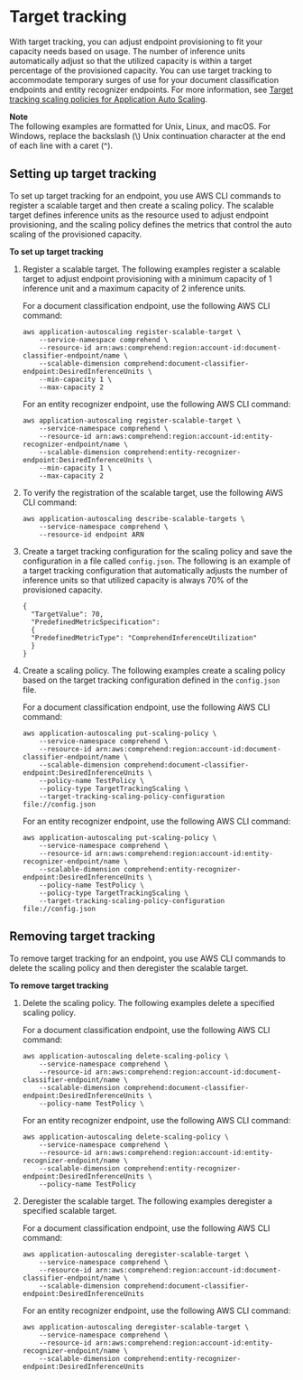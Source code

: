 # Target tracking<a name="targettracking"></a>

With target tracking, you can adjust endpoint provisioning to fit your capacity needs based on usage\. The number of inference units automatically adjust so that the utilized capacity is within a target percentage of the provisioned capacity\. You can use target tracking to accommodate temporary surges of use for your document classification endpoints and entity recognizer endpoints\. For more information, see [Target tracking scaling policies for Application Auto Scaling](https://docs.aws.amazon.com/autoscaling/application/userguide/application-auto-scaling-target-tracking.html)\.

**Note**  
The following examples are formatted for Unix, Linux, and macOS\. For Windows, replace the backslash \(\\\) Unix continuation character at the end of each line with a caret \(^\)\.

## Setting up target tracking<a name="setup-target-tracking"></a>

To set up target tracking for an endpoint, you use AWS CLI commands to register a scalable target and then create a scaling policy\. The scalable target defines inference units as the resource used to adjust endpoint provisioning, and the scaling policy defines the metrics that control the auto scaling of the provisioned capacity\. 

**To set up target tracking**

1. Register a scalable target\. The following examples register a scalable target to adjust endpoint provisioning with a minimum capacity of 1 inference unit and a maximum capacity of 2 inference units\.

   For a document classification endpoint, use the following AWS CLI command:

   ```
   aws application-autoscaling register-scalable-target \
       --service-namespace comprehend \
       --resource-id arn:aws:comprehend:region:account-id:document-classifier-endpoint/name \
       --scalable-dimension comprehend:document-classifier-endpoint:DesiredInferenceUnits \
       --min-capacity 1 \
       --max-capacity 2
   ```

   For an entity recognizer endpoint, use the following AWS CLI command:

   ```
   aws application-autoscaling register-scalable-target \
       --service-namespace comprehend \
       --resource-id arn:aws:comprehend:region:account-id:entity-recognizer-endpoint/name \
       --scalable-dimension comprehend:entity-recognizer-endpoint:DesiredInferenceUnits \
       --min-capacity 1 \
       --max-capacity 2
   ```

1. To verify the registration of the scalable target, use the following AWS CLI command:

   ```
   aws application-autoscaling describe-scalable-targets \
       --service-namespace comprehend \
       --resource-id endpoint ARN
   ```

1. Create a target tracking configuration for the scaling policy and save the configuration in a file called `config.json`\. The following is an example of a target tracking configuration that automatically adjusts the number of inference units so that utilized capacity is always 70% of the provisioned capacity\.

   ```
   {
     "TargetValue": 70,
     "PredefinedMetricSpecification": 
     {
     "PredefinedMetricType": "ComprehendInferenceUtilization"
     }
   }
   ```

1. Create a scaling policy\. The following examples create a scaling policy based on the target tracking configuration defined in the `config.json` file\. 

   For a document classification endpoint, use the following AWS CLI command:

   ```
   aws application-autoscaling put-scaling-policy \
       --service-namespace comprehend \
       --resource-id arn:aws:comprehend:region:account-id:document-classifier-endpoint/name \
       --scalable-dimension comprehend:document-classifier-endpoint:DesiredInferenceUnits \
       --policy-name TestPolicy \
       --policy-type TargetTrackingScaling \
       --target-tracking-scaling-policy-configuration file://config.json
   ```

   For an entity recognizer endpoint, use the following AWS CLI command:

   ```
   aws application-autoscaling put-scaling-policy \
       --service-namespace comprehend \
       --resource-id arn:aws:comprehend:region:account-id:entity-recognizer-endpoint/name \
       --scalable-dimension comprehend:entity-recognizer-endpoint:DesiredInferenceUnits \
       --policy-name TestPolicy \
       --policy-type TargetTrackingScaling \
       --target-tracking-scaling-policy-configuration file://config.json
   ```

## Removing target tracking<a name="remove-target-tracking"></a>

To remove target tracking for an endpoint, you use AWS CLI commands to delete the scaling policy and then deregister the scalable target\.

**To remove target tracking**

1. Delete the scaling policy\. The following examples delete a specified scaling policy\.

   For a document classification endpoint, use the following AWS CLI command:

   ```
   aws application-autoscaling delete-scaling-policy \
       --service-namespace comprehend \
       --resource-id arn:aws:comprehend:region:account-id:document-classifier-endpoint/name \
       --scalable-dimension comprehend:document-classifier-endpoint:DesiredInferenceUnits \
       --policy-name TestPolicy \
   ```

   For an entity recognizer endpoint, use the following AWS CLI command:

   ```
   aws application-autoscaling delete-scaling-policy \
       --service-namespace comprehend \
       --resource-id arn:aws:comprehend:region:account-id:entity-recognizer-endpoint/name \
       --scalable-dimension comprehend:entity-recognizer-endpoint:DesiredInferenceUnits \
       --policy-name TestPolicy
   ```

1. Deregister the scalable target\. The following examples deregister a specified scalable target\.

   For a document classification endpoint, use the following AWS CLI command:

   ```
   aws application-autoscaling deregister-scalable-target \
       --service-namespace comprehend \
       --resource-id arn:aws:comprehend:region:account-id:document-classifier-endpoint/name \
       --scalable-dimension comprehend:document-classifier-endpoint:DesiredInferenceUnits
   ```

   For an entity recognizer endpoint, use the following AWS CLI command:

   ```
   aws application-autoscaling deregister-scalable-target \
       --service-namespace comprehend \
       --resource-id arn:aws:comprehend:region:account-id:entity-recognizer-endpoint/name \
       --scalable-dimension comprehend:entity-recognizer-endpoint:DesiredInferenceUnits
   ```